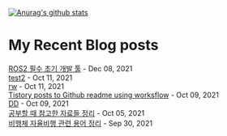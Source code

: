 


[![Anurag's github stats](https://github-readme-stats.vercel.app/api?username=chanwoo99)](https://github.com/anuraghazra/github-readme-stats)

# My Recent Blog posts
<!-- BLOG-POST-LIST:START -->
[ROS2 필수 초기 개발 툴](https://chanwooo.tistory.com/9) - Dec 08, 2021<br>
[test2](https://chanwooo.tistory.com/8) - Oct 11, 2021<br>
[rw](https://chanwooo.tistory.com/7) - Oct 11, 2021<br>
[Tistory posts to Github readme using worksflow](https://chanwooo.tistory.com/6) - Oct 09, 2021<br>
[DD](https://chanwooo.tistory.com/5) - Oct 09, 2021<br>
[공부할 때 참고한 자료들 정리](https://chanwooo.tistory.com/4) - Oct 05, 2021<br>
[비행체 자율비행 관련 용어 정리](https://chanwooo.tistory.com/3) - Sep 30, 2021<br>
<!-- BLOG-POST-LIST:END -->

